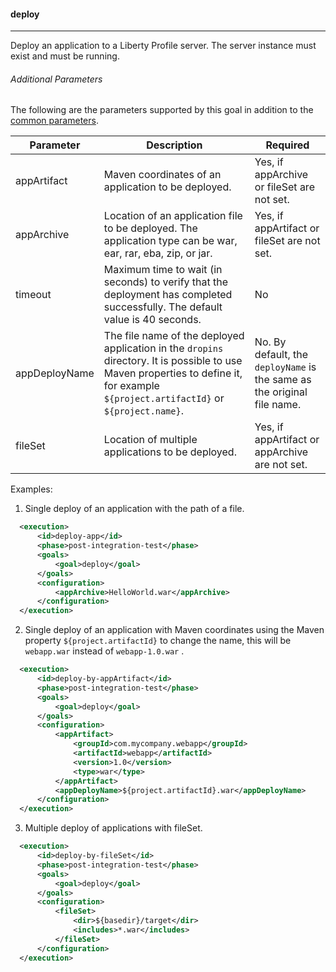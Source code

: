 #### deploy
---
Deploy an application to a Liberty Profile server. The server instance must exist and must be running.

###### Additional Parameters

The following are the parameters supported by this goal in addition to the [common parameters](common-parameters.md#common-parameters).

| Parameter | Description | Required |
| --------  | ----------- | -------  |
| appArtifact | Maven coordinates of an application to be deployed. | Yes, if appArchive or fileSet are not set. |
| appArchive | Location of an application file to be deployed. The application type can be war, ear, rar, eba, zip, or jar. | Yes, if appArtifact or fileSet are not set. |
| timeout | Maximum time to wait (in seconds) to verify that the deployment has completed successfully. The default value is 40 seconds. | No |
| appDeployName| The file name of the deployed application in the `dropins` directory. It is possible to use Maven properties to define it, for example `${project.artifactId}` or `${project.name}`. | No. By default, the `deployName` is the same as the original file name.|
| fileSet | Location of multiple applications to be deployed. | Yes, if appArtifact or appArchive are not set. |

Examples:

 1. Single deploy of an application with the path of a file.

  ```xml
    <execution>
        <id>deploy-app</id>
        <phase>post-integration-test</phase>
        <goals>
            <goal>deploy</goal>
        </goals>
        <configuration>
            <appArchive>HelloWorld.war</appArchive>
        </configuration>
    </execution>
   ```

 2. Single deploy of an application with Maven coordinates using the Maven property `${project.artifactId}` to change the name, this will be `webapp.war` instead of `webapp-1.0.war` .

  ```xml
    <execution>
        <id>deploy-by-appArtifact</id>
        <phase>post-integration-test</phase>
        <goals>
            <goal>deploy</goal>
        </goals>
        <configuration>
            <appArtifact>
                <groupId>com.mycompany.webapp</groupId>
                <artifactId>webapp</artifactId>
                <version>1.0</version>
                <type>war</type>
            </appArtifact>
            <appDeployName>${project.artifactId}.war</appDeployName>
        </configuration>
    </execution>
  ```

 3. Multiple deploy of applications with fileSet.
 
   ```xml
     <execution>
         <id>deploy-by-fileSet</id>
         <phase>post-integration-test</phase>
         <goals>
             <goal>deploy</goal>
         </goals>
         <configuration>
             <fileSet>
                 <dir>${basedir}/target</dir>
                 <includes>*.war</includes>
             </fileSet>
         </configuration>
     </execution>
   ```
 